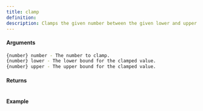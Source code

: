 ```yaml
---
title: clamp
definition: 
description: Clamps the given number between the given lower and upper bounds.
---
```



#### Arguments


```bash
{number} number - The number to clamp.
{number} lower - The lower bound for the clamped value.
{number} upper - The upper bound for the clamped value.
```


#### Returns


```bash

```


#### Example


```ts

```